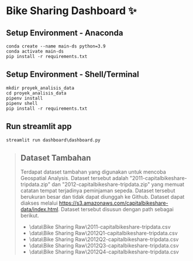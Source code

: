 # Bike Sharing Dashboard ✨

## Setup Environment - Anaconda
```
conda create --name main-ds python=3.9
conda activate main-ds
pip install -r requirements.txt
```

## Setup Environment - Shell/Terminal
```
mkdir proyek_analisis_data
cd proyek_analisis_data
pipenv install
pipenv shell
pip install -r requirements.txt
```

## Run streamlit app
```
streamlit run dashboard\dashboard.py
```

>## **Dataset Tambahan**  
>Terdapat dataset tambahan yang digunakan untuk mencoba Geospatial Analysis.
>Dataset tersebut adalah "2011-capitalbikeshare-tripdata.zip" dan "2012-capitalbikeshare-tripdata.zip" 
>yang memuat catatan tempat terjadinya peminjaman sepeda. Dataset tersebut berukuran besar
>dan tidak dapat diunggah ke Github. Dataset dapat diakses melalui https://s3.amazonaws.com/capitalbikeshare-data/index.html.
>Dataset tersebut disusun dengan path sebagai berikut.
>
>- \data\Bike Sharing Raw\2011-capitalbikeshare-tripdata.csv  
>- \data\Bike Sharing Raw\2012Q1-capitalbikeshare-tripdata.csv  
>- \data\Bike Sharing Raw\2012Q2-capitalbikeshare-tripdata.csv  
>- \data\Bike Sharing Raw\2012Q3-capitalbikeshare-tripdata.csv  
>- \data\Bike Sharing Raw\2012Q4-capitalbikeshare-tripdata.csv
